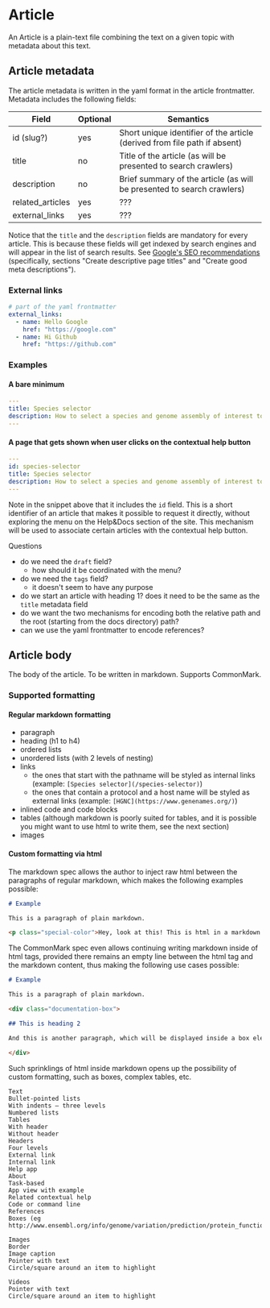 # Article

An Article is a plain-text file combining the text on a given topic with metadata about this text.


## Article metadata

The article metadata is written in the yaml format in the article frontmatter. Metadata includes the following fields:

| Field             | Optional | Semantics                         |
|-------------------|----------|-------------------------------------|
| id (slug?)        | yes      | Short unique identifier of the article (derived from file path if absent)
| title             | no       | Title of the article (as will be presented to search crawlers)
| description       | no       | Brief summary of the article (as will be presented to search crawlers)
| related_articles  | yes      | ???
| external_links    | yes      | ???

Notice that the `title` and the `description` fields are mandatory for every article. This is because these fields will get indexed by search engines and will appear in the list of search results. See [Google's SEO recommendations](https://developers.google.com/search/docs/advanced/appearance/good-titles-snippets#create-good-meta-descriptions) (specifically, sections "Create descriptive page titles" and "Create good meta descriptions").

### External links

```yml
# part of the yaml frontmatter
external_links:
  - name: Hello Google
    href: "https://google.com"
  - name: Hi Github
    href: "https://github.com"
```


### Examples

#### A bare minimum 

```yml
---
title: Species selector
description: How to select a species and genome assembly of interest to visualise in the genome browser and entitiy viewer
---
```

#### A page that gets shown when user clicks on the contextual help button

```yml
---
id: species-selector
title: Species selector
description: How to select a species and genome assembly of interest to visualise in the genome browser and entitiy viewer
---
```

Note in the snippet above that it includes the `id` field. This is a short identifier of an article that makes it possible to request it directly, without exploring the menu on the Help&Docs section of the site. This mechanism will be used to associate certain articles with the contextual help button.




Questions
- do we need the `draft` field?
  - how should it be coordinated with the menu?
- do we need the `tags` field?
  - it doesn't seem to have any purpose
- do we start an article with heading 1? does it need to be the same as the `title` metadata field
- do we want the two mechanisms for encoding both the relative path and the root (starting from the docs directory) path?
- can we use the yaml frontmatter to encode references?

## Article body

The body of the article. To be written in markdown. Supports CommonMark.

### Supported formatting

#### Regular markdown formatting

- paragraph
- heading (h1 to h4)
- ordered lists
- unordered lists (with 2 levels of nesting)
- links
  - the ones that start with the pathname will be styled as internal links (example: `[Species selector](/species-selector)`)
  - the ones that contain a protocol and a host name will be styled as external links (example: `[HGNC](https://www.genenames.org/)`)
- inlined code and code blocks
- tables (although markdown is poorly suited for tables, and it is possible you might want to use html to write them, see the next section)
- images

#### Custom formatting via html

The markdown spec allows the author to inject raw html between the paragraphs of regular markdown, which makes the following examples possible:

```md
# Example

This is a paragraph of plain markdown.

<p class="special-color">Hey, look at this! This is html in a markdown file</p>
```

The CommonMark spec even allows continuing writing markdown inside of html tags, provided there remains an empty line between the html tag and the markdown content, thus making the following use cases possible:

```md
# Example

This is a paragraph of plain markdown.

<div class="documentation-box">

## This is heading 2

And this is another paragraph, which will be displayed inside a box element.

</div>
```

Such sprinklings of html inside markdown opens up the possibility of custom formatting, such as boxes, complex tables, etc. 


```
Text
Bullet-pointed lists
With indents – three levels
Numbered lists
Tables
With header
Without header
Headers
Four levels
External link
Internal link
Help app
About
Task-based
App view with example
Related contextual help
Code or command line
References
Boxes (eg http://www.ensembl.org/info/genome/variation/prediction/protein_function.html)

Images
Border
Image caption
Pointer with text
Circle/square around an item to highlight

Videos
Pointer with text
Circle/square around an item to highlight
```
